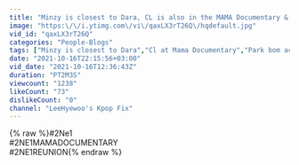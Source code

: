 ```yaml
---
title: "Minzy is closest to Dara, CL is also in the MAMA Documentary & Park Bom is active again!"
image: "https:\/\/i.ytimg.com\/vi\/qaxLX3rT26Q\/hqdefault.jpg"
vid_id: "qaxLX3rT26Q"
categories: "People-Blogs"
tags: ["Minzy is closest to Dara","Cl at Mama Documentary","Park bom active"]
date: "2021-10-16T22:15:56+03:00"
vid_date: "2021-10-16T12:36:43Z"
duration: "PT2M3S"
viewcount: "1238"
likeCount: "73"
dislikeCount: "0"
channel: "LeeHyewoo's Kpop Fix"
---
```

{% raw %}#2Ne1<br />#2NE1MAMADOCUMENTARY<br />#2NE1REUNION{% endraw %}
